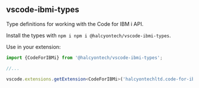 ## vscode-ibmi-types

Type definitions for working with the Code for IBM i API.

Install the types with `npm i npm i @halcyontech/vscode-ibmi-types`.

Use in your extension:

```ts
import {CodeForIBMi} from '@halcyontech/vscode-ibmi-types';

//...

vscode.extensions.getExtension<CodeForIBMi>('halcyontechltd.code-for-ibmi')
```